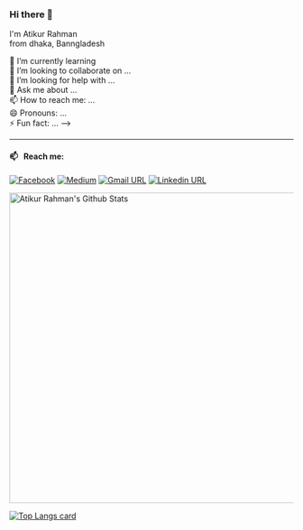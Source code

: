 ### Hi there 👋

I'm Atikur Rahman <br/>
from dhaka, Banngladesh  <br/>

 🌱 I’m currently learning  <br/>
 👯 I’m looking to collaborate on ... <br/>
 🤔 I’m looking for help with ... <br/>
 💬 Ask me about ... <br/>
 📫 How to reach me: ... <br/>
 😄 Pronouns: ... <br/>
 ⚡ Fun fact: ... --> <br/>
___




#### 📫 &nbsp; Reach me:
[![Facebook](https://img.shields.io/badge/social--badge?style=social&label=Facebook&logo=facebook)](https://www.facebook.com/evergreen.d.atik)
[![Medium](https://img.shields.io/badge/social--badge?style=social&label=Medium&logo=medium)](https://medium.com/@theatikr27)
[![Gmail URL](https://img.shields.io/badge/social--badge?style=social&label=email&logo=gmail)](mailto:hellowiamatik@gmail.com)
[![Linkedin URL](https://img.shields.io/badge/social--badge?style=social&label=linkedin&logo=linkedin)](https://www.linkedin.com/in/md-atikur-rahman-84aa551a4/)

<img width="550px" alt="Atikur Rahman's Github Stats"  src="https://github-readme-stats.vercel.app/api?username=datik27&show_icons=true"/>
</br>

[![Top Langs card](https://github-readme-stats.vercel.app/api/top-langs/?username=datik27&card_width=550)](https://github.com/datik27/datik27)
